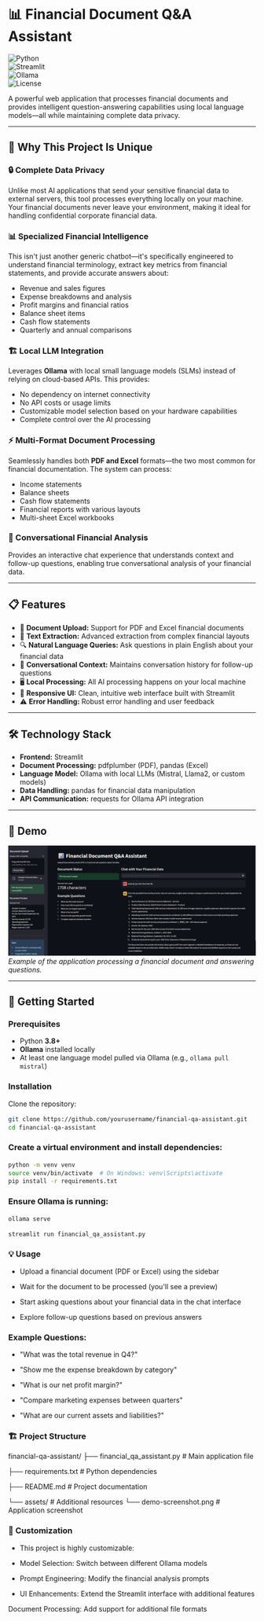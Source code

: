 # 📊 Financial Document Q&A Assistant

![Python](https://img.shields.io/badge/Python-3.8%252B-blue)  
![Streamlit](https://img.shields.io/badge/Streamlit-1.28.0-red)  
![Ollama](https://img.shields.io/badge/Ollama-Local%2520LLM-orange)  
![License](https://img.shields.io/badge/License-MIT-green)  

A powerful web application that processes financial documents and provides intelligent question-answering capabilities using local language models—all while maintaining complete data privacy.

---

## 🚀 Why This Project Is Unique

### 🔒 Complete Data Privacy  
Unlike most AI applications that send your sensitive financial data to external servers, this tool processes everything locally on your machine. Your financial documents never leave your environment, making it ideal for handling confidential corporate financial data.

### 📊 Specialized Financial Intelligence  
This isn't just another generic chatbot—it's specifically engineered to understand financial terminology, extract key metrics from financial statements, and provide accurate answers about:  

- Revenue and sales figures  
- Expense breakdowns and analysis  
- Profit margins and financial ratios  
- Balance sheet items  
- Cash flow statements  
- Quarterly and annual comparisons  

### 🏗️ Local LLM Integration  
Leverages **Ollama** with local small language models (SLMs) instead of relying on cloud-based APIs. This provides:  

- No dependency on internet connectivity  
- No API costs or usage limits  
- Customizable model selection based on your hardware capabilities  
- Complete control over the AI processing  

### ⚡ Multi-Format Document Processing  
Seamlessly handles both **PDF and Excel** formats—the two most common for financial documentation. The system can process:  

- Income statements  
- Balance sheets  
- Cash flow statements  
- Financial reports with various layouts  
- Multi-sheet Excel workbooks  

### 💬 Conversational Financial Analysis  
Provides an interactive chat experience that understands context and follow-up questions, enabling true conversational analysis of your financial data.

---

## 📋 Features

- 📂 **Document Upload:** Support for PDF and Excel financial documents  
- 📝 **Text Extraction:** Advanced extraction from complex financial layouts  
- 🔍 **Natural Language Queries:** Ask questions in plain English about your financial data  
- 💬 **Conversational Context:** Maintains conversation history for follow-up questions  
- 🖥️ **Local Processing:** All AI processing happens on your local machine  
- 🎨 **Responsive UI:** Clean, intuitive web interface built with Streamlit  
- ⚠️ **Error Handling:** Robust error handling and user feedback  

---

## 🛠️ Technology Stack

- **Frontend:** Streamlit  
- **Document Processing:** pdfplumber (PDF), pandas (Excel)  
- **Language Model:** Ollama with local LLMs (Mistral, Llama2, or custom models)  
- **Data Handling:** pandas for financial data manipulation  
- **API Communication:** requests for Ollama API integration  

---

## 📸 Demo

![Demo Screenshot](assets/demo-screenshot.png)  
*Example of the application processing a financial document and answering questions.*

---

## 🚀 Getting Started

### Prerequisites
- Python **3.8+**  
- **Ollama** installed locally  
- At least one language model pulled via Ollama (e.g., `ollama pull mistral`)  

### Installation

Clone the repository:
```bash
git clone https://github.com/yourusername/financial-qa-assistant.git
cd financial-qa-assistant
```

### Create a virtual environment and install dependencies:

```bash
python -m venv venv
source venv/bin/activate  # On Windows: venv\Scripts\activate
pip install -r requirements.txt
```
### Ensure Ollama is running:

```bash
ollama serve
```

```bash
streamlit run financial_qa_assistant.py
```
### 💡 Usage

- Upload a financial document (PDF or Excel) using the sidebar

- Wait for the document to be processed (you'll see a preview)

- Start asking questions about your financial data in the chat interface

- Explore follow-up questions based on previous answers

### Example Questions:

- "What was the total revenue in Q4?"

- "Show me the expense breakdown by category"

- "What is our net profit margin?"

- "Compare marketing expenses between quarters"

- "What are our current assets and liabilities?"

### 🏗️ Project Structure

financial-qa-assistant/
├── financial_qa_assistant.py  # Main application file

├── requirements.txt           # Python dependencies

├── README.md                  # Project documentation

└── assets/                    # Additional resources
    └── demo-screenshot.png    # Application screenshot

### 🔧 Customization

- This project is highly customizable:

- Model Selection: Switch between different Ollama models

- Prompt Engineering: Modify the financial analysis prompts

- UI Enhancements: Extend the Streamlit interface with additional features

Document Processing: Add support for additional file formats
